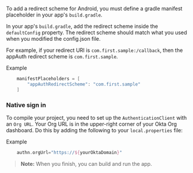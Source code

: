 To add a redirect scheme for Android, you must define a gradle manifest placeholder in your app's `build.gradle`.

In your app's `build.gradle`, add the redirect scheme inside the `defaultConfig` property. The redirect scheme should match what you used when you modified the config.json file.

For example, if your redirect URI is `com.first.sample:/callback`, then the appAuth redirect scheme is `com.first.sample`.

Example
```gradle
    manifestPlaceholders = [
        "appAuthRedirectScheme": "com.first.sample"
    ]
```
### Native sign in
To compile your project, you need to set up the `AuthenticationClient` with an `Org URL`. Your Org URL is in the upper-right corner of your Okta Org dashboard. Do this by adding the following to your `local.properties` file:

Example
```gradle
    authn.orgUrl="https://${yourOktaDomain}"
```

> **Note:** When you finish, you can build and run the app.
